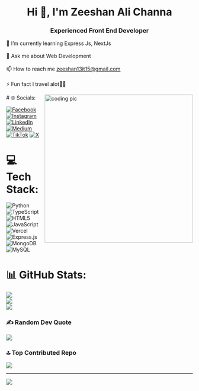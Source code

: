 <h1 align="center">Hi 👋, I'm Zeeshan Ali Channa</h1>
<h3 align="center">Experienced Front End Developer</h3>

🌱 I’m currently learning Express Js, NextJs<br><br>💬 Ask me about Web Development<br><br>📫 How to reach me zeeshan13it15@gmail.com<br><br>⚡ Fun fact I travel alot🐱‍🏍

<img align="right" alt="coding pic" width="400px" src="https://cdn.dribbble.com/users/926537/screenshots/4502924/python-2.gif" style="z-index:-1">
 # 🌐 Socials:

[![Facebook](https://img.shields.io/badge/Facebook-%231877F2.svg?logo=Facebook&logoColor=white)](https://facebook.com/https://www.facebook.com/profile.php?id=100005178674597&mibextid=ZbWKwL) [![Instagram](https://img.shields.io/badge/Instagram-%23E4405F.svg?logo=Instagram&logoColor=white)](https://instagram.com/zeeshanalichanna) [![LinkedIn](https://img.shields.io/badge/LinkedIn-%230077B5.svg?logo=linkedin&logoColor=white)](https://linkedin.com/in/Channa-Zeeshan) [![Medium](https://img.shields.io/badge/Medium-12100E?logo=medium&logoColor=white)](https://medium.com/@https://medium.com/@zeeshan13it15) [![TikTok](https://img.shields.io/badge/TikTok-%23000000.svg?logo=TikTok&logoColor=white)](https://tiktok.com/@channazeeshan) [![X](https://img.shields.io/badge/X-black.svg?logo=X&logoColor=white)](https://x.com/https://twitter.com/ZeeshanAliChana) 


# 💻 Tech Stack:
![Python](https://img.shields.io/badge/python-3670A0?style=flat-square&logo=python&logoColor=ffdd54) ![TypeScript](https://img.shields.io/badge/typescript-%23007ACC.svg?style=flat-square&logo=typescript&logoColor=white) ![HTML5](https://img.shields.io/badge/html5-%23E34F26.svg?style=flat-square&logo=html5&logoColor=white) ![JavaScript](https://img.shields.io/badge/javascript-%23323330.svg?style=flat-square&logo=javascript&logoColor=%23F7DF1E) ![Vercel](https://img.shields.io/badge/vercel-%23000000.svg?style=flat-square&logo=vercel&logoColor=white) ![Express.js](https://img.shields.io/badge/express.js-%23404d59.svg?style=flat-square&logo=express&logoColor=%2361DAFB) ![MongoDB](https://img.shields.io/badge/MongoDB-%234ea94b.svg?style=flat-square&logo=mongodb&logoColor=white) ![MySQL](https://img.shields.io/badge/mysql-%2300000f.svg?style=flat-square&logo=mysql&logoColor=white)
# 📊 GitHub Stats:

![](https://github-readme-stats.vercel.app/api?username=Channa-Zeeshan&theme=dark&hide_border=false&include_all_commits=false&count_private=false)<br/>
![](https://github-readme-streak-stats.herokuapp.com/?user=Channa-Zeeshan&theme=dark&hide_border=false)<br/>
![](https://github-readme-stats.vercel.app/api/top-langs/?username=Channa-Zeeshan&theme=dark&hide_border=false&include_all_commits=false&count_private=false&layout=compact)


### ✍️ Random Dev Quote
![](https://quotes-github-readme.vercel.app/api?type=vetical&theme=radical)

### 🔝 Top Contributed Repo
![](https://github-contributor-stats.vercel.app/api?username=Channa-Zeeshan&limit=5&theme=dark&combine_all_yearly_contributions=true)

---
[![](https://visitcount.itsvg.in/api?id=Channa-Zeeshan&icon=2&color=1)](https://visitcount.itsvg.in)

<!-- Proudly created with GPRM ( https://gprm.itsvg.in ) -->
